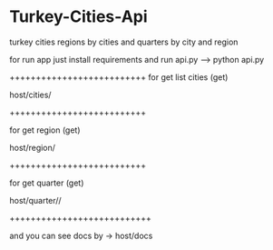 # Turkey-Cities-Api
turkey cities regions by cities and quarters by city and region

for run app just install requirements and run api.py --> python api.py

++++++++++++++++++++++++++
for get list cities (get)

host/cities/

++++++++++++++++++++++++++

for get region (get)

host/region/<city name>

++++++++++++++++++++++++++

for get quarter (get)

host/quarter/<city name>/<region name>

+++++++++++++++++++++++++++


and you can see docs by -> host/docs
